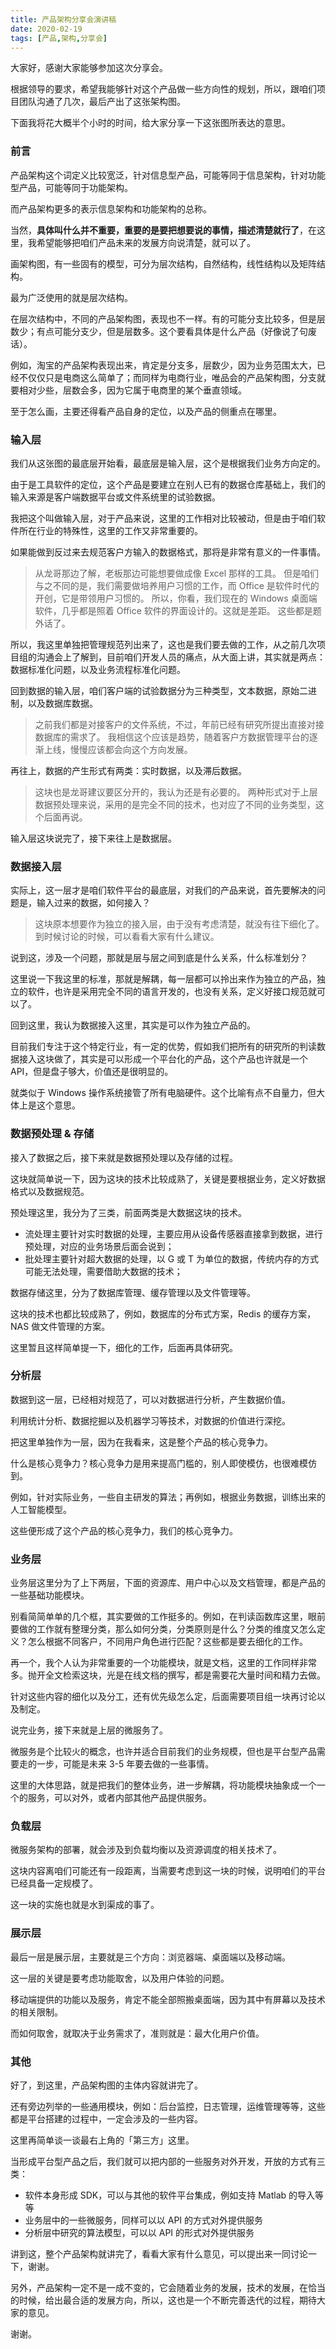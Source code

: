 ```yaml
---
title: 产品架构分享会演讲稿
date: 2020-02-19
tags: [产品,架构,分享会]
---
```


大家好，感谢大家能够参加这次分享会。

根据领导的要求，希望我能够针对这个产品做一些方向性的规划，所以，跟咱们项目团队沟通了几次，最后产出了这张架构图。

下面我将花大概半个小时的时间，给大家分享一下这张图所表达的意思。

### 前言
产品架构这个词定义比较宽泛，针对信息型产品，可能等同于信息架构，针对功能型产品，可能等同于功能架构。

而产品架构更多的表示信息架构和功能架构的总称。

当然，**具体叫什么并不重要，重要的是要把想要说的事情，描述清楚就行了**，在这里，我希望能够把咱们产品未来的发展方向说清楚，就可以了。

画架构图，有一些固有的模型，可分为层次结构，自然结构，线性结构以及矩阵结构。

最为广泛使用的就是层次结构。

在层次结构中，不同的产品架构图，表现也不一样。有的可能分支比较多，但是层数少；有点可能分支少，但是层数多。这个要看具体是什么产品（好像说了句废话）。

例如，淘宝的产品架构表现出来，肯定是分支多，层数少，因为业务范围太大，已经不仅仅只是电商这么简单了；而同样为电商行业，唯品会的产品架构图，分支就要相对少些，层数会多，因为它属于电商里的某个垂直领域。

至于怎么画，主要还得看产品自身的定位，以及产品的侧重点在哪里。

### 输入层
我们从这张图的最底层开始看，最底层是输入层，这个是根据我们业务方向定的。

由于是工具软件的定位，这个产品是要建立在别人已有的数据仓库基础上，我们的输入来源是客户端数据平台或文件系统里的试验数据。

我把这个叫做输入层，对于产品来说，这里的工作相对比较被动，但是由于咱们软件所在行业的特殊性，这里的工作又非常重要的。

如果能做到反过来去规范客户方输入的数据格式，那将是非常有意义的一件事情。

>  从龙哥那边了解，老板那边可能想要做成像 Excel 那样的工具。
> 但是咱们与之不同的是，我们需要做培养用户习惯的工作，而 Office 是软件时代的开创，它是带领用户习惯的。
> 所以，你看，我们现在的 Windows 桌面端软件，几乎都是照着 Office 软件的界面设计的。这就是差距。
>  这些都是题外话了。

所以，我这里单独把管理规范列出来了，这也是我们要去做的工作，从之前几次项目组的沟通会上了解到，目前咱们开发人员的痛点，从大面上讲，其实就是两点：数据标准化问题，以及业务流程标准化问题。

回到数据的输入层，咱们客户端的试验数据分为三种类型，文本数据，原始二进制，以及数据库数据。

>  之前我们都是对接客户的文件系统，不过，年前已经有研究所提出直接对接数据库的需求了。
> 我相信这个应该是趋势，随着客户方数据管理平台的逐渐上线，慢慢应该都会向这个方向发展。

再往上，数据的产生形式有两类：实时数据，以及滞后数据。

>  这块也是龙哥建议要区分开的，我认为还是有必要的。
> 两种形式对于上层数据预处理来说，采用的是完全不同的技术，也对应了不同的业务类型，这个后面再说。

输入层这块说完了，接下来往上是数据层。

### 数据接入层
实际上，这一层才是咱们软件平台的最底层，对我们的产品来说，首先要解决的问题是，输入过来的数据，如何接入？

> 这块原本想要作为独立的接入层，由于没有考虑清楚，就没有往下细化了。
> 到时候讨论的时候，可以看看大家有什么建议。

说到这，涉及一个问题，那就是层与层之间到底是什么关系，什么标准划分？

这里说一下我这里的标准，那就是解耦，每一层都可以拎出来作为独立的产品，独立的软件，也许是采用完全不同的语言开发的，也没有关系，定义好接口规范就可以了。

回到这里，我认为数据接入这里，其实是可以作为独立产品的。

目前我们专注于这个特定行业，有一定的优势，假如我们把所有的研究所的判读数据接入这块做了，其实是可以形成一个平台化的产品，这个产品也许就是一个 API，但是盘子够大，价值还是很明显的。

就类似于 Windows 操作系统接管了所有电脑硬件。这个比喻有点不自量力，但大体上是这个意思。

### 数据预处理 & 存储
接入了数据之后，接下来就是数据预处理以及存储的过程。

这块就简单说一下，因为这块的技术比较成熟了，关键是要根据业务，定义好数据格式以及数据规范。

预处理这里，我分为了三类，前面两类是大数据这块的技术。

- 流处理主要针对实时数据的处理，主要应用从设备传感器直接拿到数据，进行预处理，对应的业务场景后面会说到；
- 批处理主要针对超大数据的处理，以 G 或 T 为单位的数据，传统内存的方式可能无法处理，需要借助大数据的技术；

数据存储这里，分为了数据库管理、缓存管理以及文件管理等。

这块的技术也都比较成熟了，例如，数据库的分布式方案，Redis 的缓存方案，NAS 做文件管理的方案。

这里暂且这样简单提一下，细化的工作，后面再具体研究。

### 分析层
数据到这一层，已经相对规范了，可以对数据进行分析，产生数据价值。

利用统计分析、数据挖掘以及机器学习等技术，对数据的价值进行深挖。

把这里单独作为一层，因为在我看来，这是整个产品的核心竞争力。

什么是核心竞争力？核心竞争力是用来提高门槛的，别人即使模仿，也很难模仿到。

例如，针对实际业务，一些自主研发的算法；再例如，根据业务数据，训练出来的人工智能模型。

这些便形成了这个产品的核心竞争力，我们的核心竞争力。

### 业务层
业务层这里分为了上下两层，下面的资源库、用户中心以及文档管理，都是产品的一些基础功能模块。

别看简简单单的几个框，其实要做的工作挺多的。例如，在判读函数库这里，眼前要做的工作就有整理分类，那么如何分类，分类原则是什么？分类的维度又怎么定义？怎么根据不同客户，不同用户角色进行匹配？这些都是要去细化的工作。

再一个，我个人认为非常重要的一个功能模块，就是文档，这里的工作同样非常多。抛开全文检索这块，光是在线文档的撰写，都是需要花大量时间和精力去做。

针对这些内容的细化以及分工，还有优先级怎么定，后面需要项目组一块再讨论以及制定。

说完业务，接下来就是上层的微服务了。

微服务是个比较火的概念，也许并适合目前我们的业务规模，但也是平台型产品需要走的一步，可能是未来 3-5 年要去做的一些事情。

这里的大体思路，就是把我们的整体业务，进一步解耦，将功能模块抽象成一个一个的服务，可以对外，或者内部其他产品提供服务。

### 负载层
微服务架构的部署，就会涉及到负载均衡以及资源调度的相关技术了。

这块内容离咱们可能还有一段距离，当需要考虑到这一块的时候，说明咱们的平台已经具备一定规模了。

这一块的实施也就是水到渠成的事了。

### 展示层
最后一层是展示层，主要就是三个方向：浏览器端、桌面端以及移动端。

这一层的关键是要考虑功能取舍，以及用户体验的问题。

移动端提供的功能以及服务，肯定不能全部照搬桌面端，因为其中有屏幕以及技术的相关限制。

而如何取舍，就取决于业务需求了，准则就是：最大化用户价值。

### 其他
好了，到这里，产品架构图的主体内容就讲完了。

还有旁边列举的一些通用模块，例如：后台监控，日志管理，运维管理等等，这些都是平台搭建的过程中，一定会涉及的一些内容。

这里再简单谈一谈最右上角的「第三方」这里。

当形成平台型产品之后，我们就可以把内部的一些服务对外开发，开放的方式有三类：

- 软件本身形成 SDK，可以与其他的软件平台集成，例如支持 Matlab 的导入等等
- 业务层中的一些微服务，同样可以以 API 的方式对外提供服务
- 分析层中研究的算法模型，可以以 API 的形式对外提供服务

讲到这，整个产品架构就讲完了，看看大家有什么意见，可以提出来一同讨论一下，谢谢。

另外，产品架构一定不是一成不变的，它会随着业务的发展，技术的发展，在恰当的时候，给出最合适的发展方向，所以，这也是一个不断完善迭代的过程，期待大家的意见。

谢谢。
